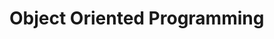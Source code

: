 <link rel="stylesheet" href="{{baseUrl}}/css/textbook.css">

<div class="website-content">

# Object Oriented Programming

<div id="main">

<include src="classes/embed.md" />
<include src="associations/embed.md" />
<include src="dependencies/embed.md" />
<include src="composition/embed.md" />
<include src="aggregation/embed.md" />
<include src="associationClasses/embed.md" />
<include src="inheritance/embed.md" />
<include src="overriding/embed.md" />
<include src="overloading/embed.md" />
<include src="interfaces/embed.md" />
<include src="abstractClasses/embed.md" />
<include src="polymorphism/embed.md" />
<include src="substitutability/embed.md" />

</div>

</div>
